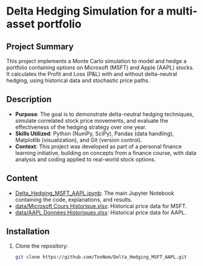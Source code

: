 # Delta Hedging Simulation for a multi-asset portfolio

## Project Summary
This project implements a Monte Carlo simulation to model and hedge a portfolio containing options on Microsoft (MSFT) and Apple (AAPL) stocks. It calculates the Profit and Loss (P&L) with and without delta-neutral hedging, using historical data and stochastic price paths.

## Description
- **Purpose**: The goal is to demonstrate delta-neutral hedging techniques, simulate correlated stock price movements, and evaluate the effectiveness of the hedging strategy over one year.
- **Skills Utilized**: Python (NumPy, SciPy), Pandas (data handling), Matplotlib (visualization), and Git (version control).
- **Context**: This project was developed as part of a personal finance learning initiative, building on concepts from a finance course, with data analysis and coding applied to real-world stock options.

## Content
- [Delta_Hedging_MSFT_AAPL.ipynb](https://github.com/BaptisteSorel/Github---Profect-Delta-Hedging/blob/main/AAPL%20Donn%C3%A9es%20Historiques.xlsx): The main Jupyter Notebook containing the code, explanations, and results.
- [data/Microsoft Cours Historique.xlsx]([data/Microsoft_Cours_Historique.xlsx](https://github.com/BaptisteSorel/Github---Profect-Delta-Hedging/blob/main/AAPL%20Donn%C3%A9es%20Historiques.xlsx)): Historical price data for MSFT.
- [data/AAPL Données Historiques.xlsx](https://github.com/BaptisteSorel/Github---Profect-Delta-Hedging/blob/main/AAPL%20Donn%C3%A9es%20Historiques.xlsx): Historical price data for AAPL.

## Installation
1. Clone the repository:  
   ```bash
   git clone https://github.com/TonNom/Delta_Hedging_MSFT_AAPL.git
 
